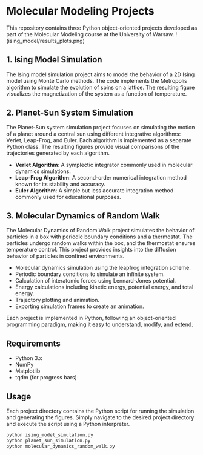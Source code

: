 # Molecular Modeling Projects

This repository contains three Python object-oriented projects developed as part of the Molecular Modeling course at the University of Warsaw.
!(ising_model/results_plots.png)
## 1. Ising Model Simulation

The Ising model simulation project aims to model the behavior of a 2D Ising model using Monte Carlo methods. The code implements the Metropolis algorithm to simulate the evolution of spins on a lattice. The resulting figure visualizes the magnetization of the system as a function of temperature.

## 2. Planet-Sun System Simulation

The Planet-Sun system simulation project focuses on simulating the motion of a planet around a central sun using different integrative algorithms: Verlet, Leap-Frog, and Euler. Each algorithm is implemented as a separate Python class. The resulting figures provide visual comparisons of the trajectories generated by each algorithm.

- **Verlet Algorithm**: A symplectic integrator commonly used in molecular dynamics simulations.
- **Leap-Frog Algorithm**: A second-order numerical integration method known for its stability and accuracy.
- **Euler Algorithm**: A simple but less accurate integration method commonly used for educational purposes.

## 3. Molecular Dynamics of Random Walk

The Molecular Dynamics of Random Walk project simulates the behavior of particles in a box with periodic boundary conditions and a thermostat. The particles undergo random walks within the box, and the thermostat ensures temperature control. This project provides insights into the diffusion behavior of particles in confined environments.

- Molecular dynamics simulation using the leapfrog integration scheme.
- Periodic boundary conditions to simulate an infinite system.
- Calculation of interatomic forces using Lennard-Jones potential.
- Energy calculations including kinetic energy, potential energy, and total energy.
- Trajectory plotting and animation.
- Exporting simulation frames to create an animation.


Each project is implemented in Python, following an object-oriented programming paradigm, making it easy to understand, modify, and extend.

## Requirements

- Python 3.x
- NumPy
- Matplotlib
- tqdm (for progress bars)

## Usage

Each project directory contains the Python script for running the simulation and generating the figures. Simply navigate to the desired project directory and execute the script using a Python interpreter.

```bash
python ising_model_simulation.py
python planet_sun_simulation.py
python molecular_dynamics_random_walk.py
